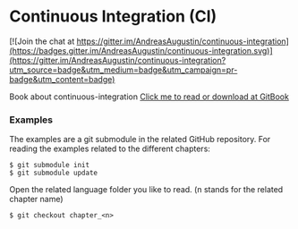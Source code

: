 Continuous Integration (CI)
=====

[![Join the chat at https://gitter.im/AndreasAugustin/continuous-integration](https://badges.gitter.im/AndreasAugustin/continuous-integration.svg)](https://gitter.im/AndreasAugustin/continuous-integration?utm_source=badge&utm_medium=badge&utm_campaign=pr-badge&utm_content=badge)

Book about continuous-integration
[Click me to read or download at GitBook](https://www.gitbook.com/book/andreasaugustin/continuous-integration/details)

### Examples

The examples are a git submodule in the related GitHub repository. For reading the examples related to the different chapters:

    $ git submodule init
    $ git submodule update

Open the related language folder you like to read. (n stands for the related chapter name)

    $ git checkout chapter_<n>



